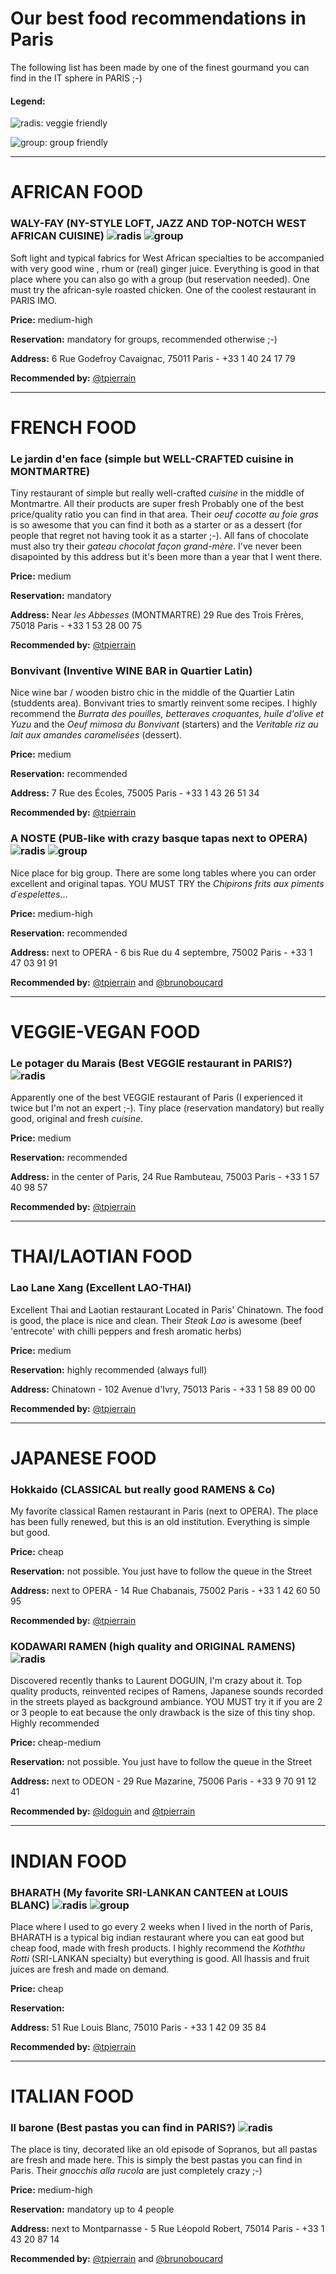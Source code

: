 # Our best food recommendations in Paris
The following list has been made by one of the finest gourmand you can find in the IT sphere in PARIS ;-)

#### Legend: 
![radis](./radis.gif): veggie friendly

![group](./group.jpg): group friendly

---

# AFRICAN FOOD

### WALY-FAY (NY-STYLE LOFT, JAZZ AND TOP-NOTCH WEST AFRICAN CUISINE) ![radis](./radis.gif) ![group](./group.jpg)
Soft light and typical fabrics for West African specialties to be accompanied with very good wine , rhum or (real) ginger juice. Everything is good in that place where you can also go with a group (but reservation needed). One must try the african-syle roasted chicken. One of the coolest restaurant in PARIS IMO.

__Price:__ medium-high

__Reservation:__ mandatory for groups, recommended otherwise ;-)

__Address:__ 6 Rue Godefroy Cavaignac, 75011 Paris - +33 1 40 24 17 79

__Recommended by:__ [@tpierrain](https://www.twitter.com/tpierrain)


---

# FRENCH FOOD

### Le jardin d'en face (simple but WELL-CRAFTED cuisine in MONTMARTRE)
Tiny restaurant of simple but really well-crafted *cuisine* in the middle of Montmartre. All their products are super fresh  Probably one of the best price/quality ratio you can find in that area. Their *oeuf cocotte au foie gras* is so awesome that you can find it both as a starter or as a dessert (for people that regret not having took it as a starter ;-). All fans of chocolate must also try their *gateau chocolat façon grand-mère*. I've never been disapointed by this address but it's been more than a year that I went there.

__Price:__ medium

__Reservation:__ mandatory

__Address:__ Near *les Abbesses* (MONTMARTRE) 29 Rue des Trois Frères, 75018 Paris - +33 1 53 28 00 75

__Recommended by:__ [@tpierrain](https://www.twitter.com/tpierrain)




### Bonvivant (Inventive WINE BAR in Quartier Latin)
Nice wine bar / wooden bistro chic in the middle of the Quartier Latin (studdents area). Bonvivant tries to smartly reinvent some recipes. I highly recommend the *Burrata des pouilles, betteraves croquantes, huile d'olive et Yuzu* and the *Oeuf mimosa du Bonvivant* (starters) and the *Veritable riz au lait aux amandes caramelisées* (dessert).

__Price:__ medium

__Reservation:__ recommended

__Address:__ 7 Rue des Écoles, 75005 Paris - +33 1 43 26 51 34

__Recommended by:__ [@tpierrain](https://www.twitter.com/tpierrain)




### A NOSTE (PUB-like with crazy basque tapas next to OPERA) ![radis](./radis.gif) ![group](./group.jpg)
Nice place for big group. There are some long tables where you can order excellent and original tapas. YOU MUST TRY the *Chipirons frits aux piments d´espelettes*...

__Price:__ medium-high

__Reservation:__ recommended

__Address:__ next to OPERA - 6 bis Rue du 4 septembre, 75002 Paris - +33 1 47 03 91 91

__Recommended by:__ [@tpierrain](https://www.twitter.com/tpierrain) and [@brunoboucard](https://www.twitter.com/brunoboucard)



---

# VEGGIE-VEGAN FOOD

### Le potager du Marais (Best VEGGIE restaurant in PARIS?) ![radis](./radis.gif) 
Apparently one of the best VEGGIE restaurant of Paris (I experienced it twice but I'm not an expert ;-). Tiny place (reservation mandatory) but really good, original and fresh *cuisine*.

__Price:__ medium

__Reservation:__ recommended

__Address:__ in the center of Paris, 24 Rue Rambuteau, 75003 Paris - +33 1 57 40 98 57

__Recommended by:__ [@tpierrain](https://www.twitter.com/tpierrain)


---

# THAI/LAOTIAN FOOD

### Lao Lane Xang (Excellent LAO-THAI)
Excellent Thai and Laotian restaurant Located in Paris' Chinatown. The food is good, the place is nice and clean. Their *Steak Lao* is awesome (beef 'entrecote' with chilli peppers and fresh aromatic herbs)  

__Price:__ medium

__Reservation:__ highly recommended (always full)

__Address:__ Chinatown - 102 Avenue d'Ivry, 75013 Paris - +33 1 58 89 00 00

__Recommended by:__ [@tpierrain](https://www.twitter.com/tpierrain)


---

# JAPANESE FOOD

### Hokkaido (CLASSICAL but really good RAMENS & Co)
My favorite classical Ramen restaurant in Paris (next to OPERA). The place has been fully renewed, but this is an old institution. Everything is simple but good.

__Price:__ cheap

__Reservation:__ not possible. You just have to follow the queue in the Street 

__Address:__ next to OPERA - 14 Rue Chabanais, 75002 Paris - +33 1 42 60 50 95

__Recommended by:__ [@tpierrain](https://www.twitter.com/tpierrain) 



### KODAWARI RAMEN (high quality and ORIGINAL RAMENS) ![radis](./radis.gif) 
Discovered recently thanks to Laurent DOGUIN, I'm crazy about it. Top quality products, reinvented recipes of Ramens, Japanese sounds recorded in the streets played as background ambiance. YOU MUST try it if you are 2 or 3 people to eat because the only drawback is the size of this tiny shop. Highly recommended

__Price:__ cheap-medium

__Reservation:__ not possible. You just have to follow the queue in the Street 

__Address:__ next to ODEON - 29 Rue Mazarine, 75006 Paris - +33 9 70 91 12 41

__Recommended by:__ [@ldoguin](https://mobile.twitter.com/ldoguin) and [@tpierrain](https://www.twitter.com/tpierrain) 


---

# INDIAN FOOD

### BHARATH (My favorite SRI-LANKAN CANTEEN at LOUIS BLANC) ![radis](./radis.gif) ![group](./group.jpg)
Place where I used to go every 2 weeks when I lived in the north of Paris, BHARATH is a typical big indian restaurant where you can eat good but cheap food, made with fresh products. I highly recommend the *Koththu Rotti* (SRI-LANKAN specialty) but everything is good. All lhassis and fruit juices are fresh and made on demand.

__Price:__ cheap

__Reservation:__ 

__Address:__ 51 Rue Louis Blanc, 75010 Paris - +33 1 42 09 35 84

__Recommended by:__ [@tpierrain](https://www.twitter.com/tpierrain) 

---

# ITALIAN FOOD

### Il barone (Best pastas you can find in PARIS?) ![radis](./radis.gif) 
The place is tiny, decorated like an old episode of Sopranos, but all pastas are fresh and made here. This is simply the best pastas you can find in Paris. Their *gnocchis alla rucola* are just completely crazy ;-)

__Price:__  medium-high

__Reservation:__ mandatory up to 4 people

__Address:__ next to Montparnasse - 5 Rue Léopold Robert, 75014 Paris - +33 1 43 20 87 14

__Recommended by:__ [@tpierrain](https://www.twitter.com/tpierrain) and [@brunoboucard](https://www.twitter.com/brunoboucard)

